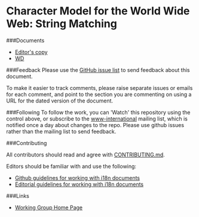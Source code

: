 # Character Model for the World Wide Web: String Matching

###Documents
- [Editor's copy](https://w3c.github.io/charmod-norm/)
- [WD](http://www.w3.org/TR/charmod-norm/)

###Feedback
Please use the [GitHub issue list](https://github.com/w3c/charmod-norm/issues) to send feedback about this document.

To make it easier to track comments, please raise separate issues or emails for each comment, and point to the section you are commenting on  using a URL for the dated version of the document.

###Following
To follow the work, you can 'Watch' this repository using the control above, or subscribe to the [www-international](https://lists.w3.org/Archives/Public/www-international/) mailing list, which is notified once a day about changes to the repo. Please use github issues rather than the mailing list to send feedback.

###Contributing

All contributors should read and agree with [CONTRIBUTING.md](https://github.com/w3c/charmod-norm/blob/gh-pages/CONTRIBUTING.md).

Editors should be familiar with and use the following:

- [Github guidelines for working with i18n documents](http://w3c.github.io/i18n-activity/guidelines/github)
- [Editorial guidelines for working with i18n documents](http://w3c.github.io/i18n-activity/guidelines/editing)

###Links
- [Working Group Home Page](http://w3c.github.io/i18n-activity/i18n-wg/)
